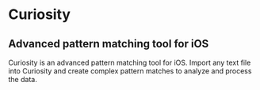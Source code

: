 # Curiosity
## Advanced pattern matching tool for iOS

Curiosity is an advanced pattern matching tool for iOS. Import any text file into Curiosity and create complex pattern matches to analyze and process the data.

